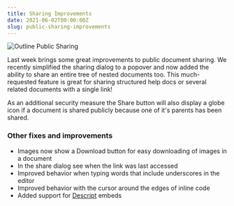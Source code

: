 ```yaml
---
title: Sharing Improvements
date: 2021-06-02T00:00:00Z
slug: public-sharing-improvements
---
```


![Outline Public Sharing](/images/public-sharing-improvements.png)

Last week brings some great improvements to public document sharing. We recently simplified the sharing dialog to a popover and now added the ability to share an entire tree of nested documents too. This much-requested feature is great for sharing structured help docs or several related documents with a single link!

As an additional security measure the Share button will also display a globe icon if a document is shared publicly because one of it's parents has been shared.

### Other fixes and improvements

- Images now show a Download button for easy downloading of images in a document
- In the share dialog see when the link was last accessed
- Improved behavior when typing words that include underscores in the editor
- Improved behavior with the cursor around the edges of inline code
- Added support for [Descript](https://www.descript.com/) embeds